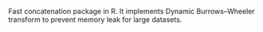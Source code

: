 Fast concatenation package in R. It implements Dynamic Burrows–Wheeler transform to prevent memory leak for large datasets.